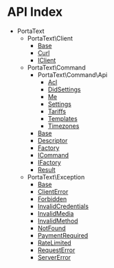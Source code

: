 API Index
=========

* PortaText
    * PortaText\Client
        * [Base](PortaText-Client-Base.md)
        * [Curl](PortaText-Client-Curl.md)
        * [IClient](PortaText-Client-IClient.md)
    * PortaText\Command
        * PortaText\Command\Api
            * [Acl](PortaText-Command-Api-Acl.md)
            * [DidSettings](PortaText-Command-Api-DidSettings.md)
            * [Me](PortaText-Command-Api-Me.md)
            * [Settings](PortaText-Command-Api-Settings.md)
            * [Tariffs](PortaText-Command-Api-Tariffs.md)
            * [Templates](PortaText-Command-Api-Templates.md)
            * [Timezones](PortaText-Command-Api-Timezones.md)
        * [Base](PortaText-Command-Base.md)
        * [Descriptor](PortaText-Command-Descriptor.md)
        * [Factory](PortaText-Command-Factory.md)
        * [ICommand](PortaText-Command-ICommand.md)
        * [IFactory](PortaText-Command-IFactory.md)
        * [Result](PortaText-Command-Result.md)
    * PortaText\Exception
        * [Base](PortaText-Exception-Base.md)
        * [ClientError](PortaText-Exception-ClientError.md)
        * [Forbidden](PortaText-Exception-Forbidden.md)
        * [InvalidCredentials](PortaText-Exception-InvalidCredentials.md)
        * [InvalidMedia](PortaText-Exception-InvalidMedia.md)
        * [InvalidMethod](PortaText-Exception-InvalidMethod.md)
        * [NotFound](PortaText-Exception-NotFound.md)
        * [PaymentRequired](PortaText-Exception-PaymentRequired.md)
        * [RateLimited](PortaText-Exception-RateLimited.md)
        * [RequestError](PortaText-Exception-RequestError.md)
        * [ServerError](PortaText-Exception-ServerError.md)

